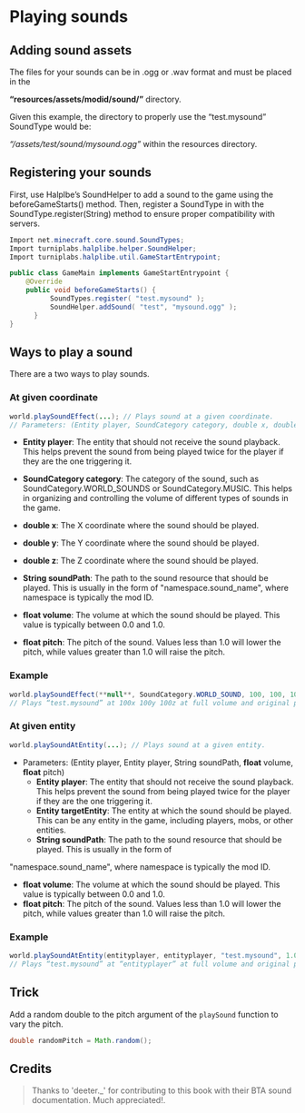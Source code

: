 # Playing sounds

## Adding sound assets

The files for your sounds can be in .ogg or .wav format and must be placed in the

**“resources/assets/modid/sound/”** directory. 

Given this example, the directory to properly use the “test.mysound” SoundType would be:

*“/assets/test/sound/mysound.ogg”* within the resources directory.

## Registering your sounds

First, use Halplbe’s SoundHelper to add a sound to the game using the beforeGameStarts() method. Then, register a SoundType in with the SoundType.register(String) method to ensure proper compatibility with servers.

```java
Import net.minecraft.core.sound.SoundTypes;
Import turniplabs.halplibe.helper.SoundHelper;
Import turniplabs.halplibe.util.GameStartEntrypoint;

public class GameMain implements GameStartEntrypoint {
	@Override
	public void beforeGameStarts() {
	      SoundTypes.register( "test.mysound" );
	      SoundHelper.addSound( "test", "mysound.ogg" );
      }
}
```

## Ways to play a sound

There are a two ways to play sounds.

### At given coordinate

```java
world.playSoundEffect(...); // Plays sound at a given coordinate.
// Parameters: (Entity player, SoundCategory category, double x, double y, double z, String soundPath, float volume, float pitch)
```

- **Entity player**: The entity that should not receive the sound playback. This helps prevent the sound from being played twice for the player if they are the one triggering it.

- **SoundCategory category**: The category of the sound, such as SoundCategory.WORLD_SOUNDS or SoundCategory.MUSIC. This helps in organizing and controlling the volume of different types of sounds in the game.

- **double x**: The X coordinate where the sound should be played.
- **double y**: The Y coordinate where the sound should be played.
- **double z**: The Z coordinate where the sound should be played.

- **String soundPath**: The path to the sound resource that should be played. This is usually in the form of "namespace.sound_name", where namespace is typically the mod ID.

- **float volume**: The volume at which the sound should be played. This value is typically between 0.0 and 1.0.
- **float pitch**: The pitch of the sound. Values less than 1.0 will lower the pitch, while values greater than 1.0 will raise the pitch.

### Example

```java
world.playSoundEffect(**null**, SoundCategory.WORLD_SOUND, 100, 100, 100, "test.mysound", 1.0f, 1.0f)
// Plays “test.mysound” at 100x 100y 100z at full volume and original pitch for all players.;
```

### At given entity

```java
world.playSoundAtEntity(...); // Plays sound at a given entity.
```

- Parameters: (Entity player, Entity player, String soundPath, **float** volume, **float** pitch)
    - **Entity player**: The entity that should not receive the sound playback. This helps prevent the sound from being played twice for the player if they are the one triggering it.
    - **Entity targetEntity**: The entity at which the sound should be played. This can be any entity in the game, including players, mobs, or other entities.
    - **String soundPath**: The path to the sound resource that should be played. This is usually in the form of

"namespace.sound_name", where namespace is typically the mod ID.

- **float volume**: The volume at which the sound should be played. This value is typically between 0.0 and 1.0.
- **float pitch**: The pitch of the sound. Values less than 1.0 will lower the pitch, while values greater than 1.0 will raise the pitch.

### Example

```java
world.playSoundAtEntity(entityplayer, entityplayer, "test.mysound", 1.0f, 1.0f);
// Plays “test.mysound” at “entityplayer” at full volume and original pitch for all players except “entityplayer”.
```

## Trick

Add a random double to the pitch argument of the `playSound` function to vary the pitch.

```java
double randomPitch = Math.random();
```

## Credits

> Thanks to 'deeter._' for contributing to this book with their BTA sound documentation. Much appreciated!.